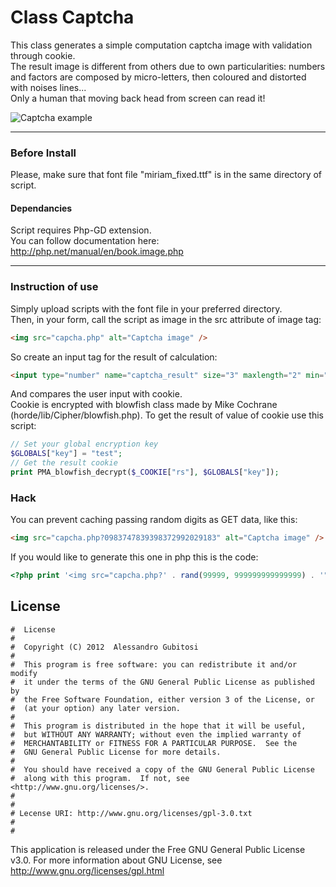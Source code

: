 # Class Captcha
This class generates a simple computation captcha image with validation through cookie.  
The result image is different from others due to own particularities: numbers and factors are composed by micro-letters, then coloured and distorted with noises lines...  
Only a human that moving back head from screen can read it!


![Captcha example](https://raw.github.com/gubi/Classes-and-functions/master/Captcha/captcha.png "Captcha example")

----


### Before Install
Please, make sure that font file "miriam_fixed.ttf" is in the same directory of script.

#### Dependancies
Script requires Php-GD extension.  
You can follow documentation here: http://php.net/manual/en/book.image.php

----


### Instruction of use
Simply upload scripts with the font file in your preferred directory.  
Then, in your form, call the script as image in the src attribute of image tag:
```HTML
<img src="capcha.php" alt="Captcha image" />
```

So create an input tag for the result of calculation:
```HTML
<input type="number" name="captcha_result" size="3" maxlength="2" min="0" max="99" />
```

And compares the user input with cookie.  
Cookie is encrypted with blowfish class made by Mike Cochrane (horde/lib/Cipher/blowfish.php).
To get the result of value of cookie use this script:
```Php
// Set your global encryption key
$GLOBALS["key"] = "test";
// Get the result cookie
print PMA_blowfish_decrypt($_COOKIE["rs"], $GLOBALS["key"]);
```


### Hack
You can prevent caching passing random digits as GET data, like this:
```HTML
<img src="capcha.php?0983747839398372992029183" alt="Captcha image" />
```

If you would like to generate this one in php this is the code: 
```Php
<?php print '<img src="capcha.php?' . rand(99999, 999999999999999) . '" alt="Captcha image" />'; ?>
```



## License
    #  License
    #  
    #  Copyright (C) 2012  Alessandro Gubitosi
    #  
    #  This program is free software: you can redistribute it and/or modify
    #  it under the terms of the GNU General Public License as published by
    #  the Free Software Foundation, either version 3 of the License, or
    #  (at your option) any later version.
    #  
    #  This program is distributed in the hope that it will be useful,
    #  but WITHOUT ANY WARRANTY; without even the implied warranty of
    #  MERCHANTABILITY or FITNESS FOR A PARTICULAR PURPOSE.  See the
    #  GNU General Public License for more details.
    #  
    #  You should have received a copy of the GNU General Public License
    #  along with this program.  If not, see <http://www.gnu.org/licenses/>.
    #
    #
    # Lecense URI: http://www.gnu.org/licenses/gpl-3.0.txt
    #
    #    

This application is released under the Free GNU General Public License v3.0.
For more information about GNU License, see http://www.gnu.org/licenses/gpl.html